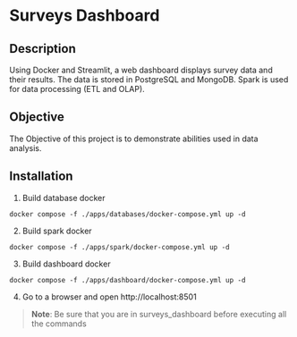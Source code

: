 # Surveys Dashboard

## Description
Using Docker and Streamlit, a web dashboard displays survey data and their results. The data is stored in PostgreSQL and MongoDB. Spark is used for data processing (ETL and OLAP).

## Objective
The Objective of this project is to demonstrate abilities used in data analysis.

## Installation
1. Build database docker
```console
docker compose -f ./apps/databases/docker-compose.yml up -d
```

2. Build spark docker
```console
docker compose -f ./apps/spark/docker-compose.yml up -d
```

3. Build dashboard docker
```console
docker compose -f ./apps/dashboard/docker-compose.yml up -d
```

4. Go to a browser and open http://localhost:8501

> **Note**: Be sure that you are in surveys_dashboard before executing all the commands